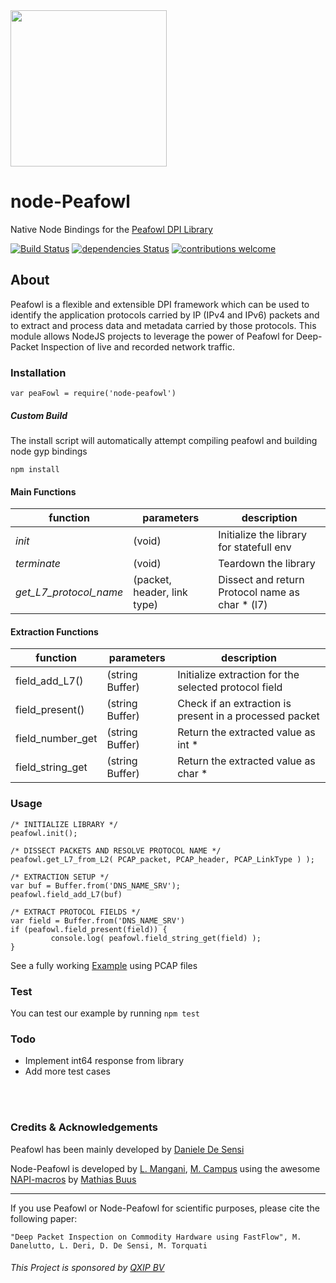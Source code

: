 

<img src="https://i.imgur.com/jrQX0Of.gif" width=250>

# node-Peafowl
Native Node Bindings for the [Peafowl DPI Library](https://github.com/DanieleDeSensi/Peafowl)

[![Build Status](https://travis-ci.org/libpeafowl/node-peafowl.svg?branch=master)](https://travis-ci.org/libpeafowl/node-peafowl)
[![dependencies Status](https://david-dm.org/libpeafowl/node-peafowl/status.svg)](https://david-dm.org/libpeafowl/node-peafowl)
[![contributions welcome](https://img.shields.io/badge/contributions-welcome-brightgreen.svg?style=flat)](https://github.com/libpeafowl/node-peafowl/issues)

## About
Peafowl is a flexible and extensible DPI framework which can be used to identify the application protocols carried by IP (IPv4 and IPv6) packets and to extract and process data and metadata carried by those protocols. This module allows NodeJS projects to leverage the power of Peafowl for Deep-Packet Inspection of live and recorded network traffic.

### Installation
```
var peaFowl = require('node-peafowl')
```

##### Custom Build
The install script will automatically attempt compiling peafowl and building node gyp bindings
```
npm install
```

#### Main Functions
| function  | parameters  |  description |
|---|---|---|
| _init_  | (void) |  Initialize the library for statefull env |
| _terminate_ | (void) | Teardown the library |
| _get_L7_protocol_name_ | (packet, header, link type) | Dissect and return Protocol name as char * (l7) |

#### Extraction Functions
| function  | parameters  |  description |
|---|---|---|
| field_add_L7()  | (string Buffer) |  Initialize extraction for the selected protocol field |
| field_present() | (string Buffer) | Check if an extraction is present in a processed packet |
| field_number_get | (string Buffer) | Return the extracted value as int * |
| field_string_get | (string Buffer) | Return the extracted value as char * |


### Usage
```
/* INITIALIZE LIBRARY */
peafowl.init();

/* DISSECT PACKETS AND RESOLVE PROTOCOL NAME */
peafowl.get_L7_from_L2( PCAP_packet, PCAP_header, PCAP_LinkType ) );

/* EXTRACTION SETUP */
var buf = Buffer.from('DNS_NAME_SRV');
peafowl.field_add_L7(buf)

/* EXTRACT PROTOCOL FIELDS */
var field = Buffer.from('DNS_NAME_SRV')
if (peafowl.field_present(field)) {
         console.log( peafowl.field_string_get(field) );
}
```

See a fully working [Example](https://github.com/lmangani/node-peafowl/tree/master/example) using PCAP files

### Test
You can test our example by running ```npm test```

### Todo
* Implement int64 response from library
* Add more test cases

<br/>
<br/>

### Credits & Acknowledgements

Peafowl has been mainly developed by [Daniele De Sensi](https://github.com/DanieleDeSensi)

Node-Peafowl is developed by [L. Mangani](https://github.com/lmangani), [M. Campus](https://github.com/kYroL01) using the awesome [NAPI-macros](https://github.com/mafintosh/napi-macros) by [Mathias Buus](https://github.com/mafintosh)


-------------

If you use Peafowl or Node-Peafowl for scientific purposes, please cite the following paper:

```"Deep Packet Inspection on Commodity Hardware using FastFlow", M. Danelutto, L. Deri, D. De Sensi, M. Torquati```

###### This Project is sponsored by [QXIP BV](http://qxip.net)
